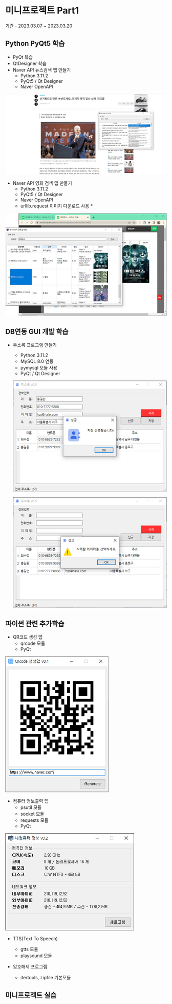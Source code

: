 # 미니프로젝트 Part1
기간 - 2023.03.07 ~ 2023.03.20

## Python PyQt5 학습
- PyQt 복습
- QtDesigner 학습
- Naver API 뉴스검색 앱 만들기
  - Python 3.11.2
  - PyQt5 / Qt Designer
  - Naver OpenAPI

<!-- HTML 주석
![네이버뉴스앱](https://raw.githubusercontent.com/sso-o22/miniprojects/main/Images/newsapp.png)
-->
<img src="https://raw.githubusercontent.com/sso-o22/miniprojects/main/Images/newsapp.png" width="800" />

- Naver API 영화 검색 앱 만들기
  - Python 3.11.2
  - PyQt5 / Qt Designer
  - Naver OpenAPI
  - urllib.request 이미지 다운로드 사용 *

<img src="https://raw.githubusercontent.com/sso-o22/miniprojects/main/Images/naver_movie.png" width="800" />

## DB연동 GUI 개발 학습
- 주소록 프로그램 만들기
  - Python 3.11.2
  - MySQL 8.0 연동
  - pymysql 모듈 사용
  - PyQt / Qt Designer

  ![주소록앱1](https://raw.githubusercontent.com/sso-o22/miniprojects/main/Images/addressbook1.png)
  
  ![주소록앱2](https://raw.githubusercontent.com/sso-o22/miniprojects/main/Images/addressbook2.png)
 

## 파이썬 관련 추가학습
- QR코드 생성 앱
  - qrcode 모듈
  - PyQt

![QR코드앱](https://raw.githubusercontent.com/sso-o22/miniprojects/main/Images/qrcodeApp.png)


- 컴퓨터 정보출력 앱
  - psutil 모듈
  - socket 모듈
  - requests 모듈
  - PyQt

![컴퓨터정보](https://raw.githubusercontent.com/sso-o22/miniprojects/main/Images/comInfo.png)

- TTS(Text To Speech)
  - gtts 모듈
  - playsound 모듈

- 암호해제 프로그램
  - itertools, zipfile 기본모듈

## 미니프로젝트 실습
